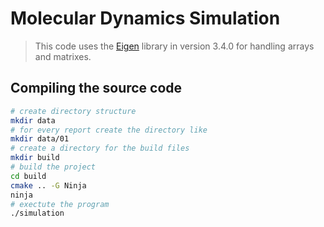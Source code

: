 # Molecular Dynamics Simulation

> This code uses the
> [Eigen](https://eigen.tuxfamily.org/index.php?title=Main_Page) library in
> version 3.4.0 for handling arrays and matrixes.

## Compiling the source code
```bash
# create directory structure
mkdir data
# for every report create the directory like
mkdir data/01
# create a directory for the build files
mkdir build
# build the project
cd build
cmake .. -G Ninja
ninja
# exectute the program
./simulation
```